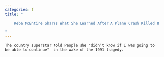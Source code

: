 ```yaml
---
categories: f
title: "

    Reba McEntire Shares What She Learned After A Plane Crash Killed 8 Members Of Her Band

"
---
```



    The country superstar told People she "didn’t know if I was going to be able to continue"  in the wake of the 1991 tragedy.


